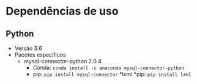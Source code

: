 # Dependências de uso

## Python
* Versão 3.6
* Pacotes específicos
	* mysql-connector-python 2.0.4
		* Conda: `conda install -c anaconda mysql-connector-python `
		* pip: `pip install mysql-connector`
	*lxml 
		*pip: `pip install lxml`